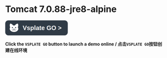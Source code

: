 # Tomcat 7.0.88-jre8-alpine

<a href="https://www.vsplate.com/?docker-compose=https://github.com/vsplate/dcenvs/tomcat/7.0.88-jre8-alpine"><img alt="VSPLATE GO" src="https://raw.githubusercontent.com/vsplate/images/master/vsgo_btn.png" width="200px"></a>

**Click the `VSPLATE GO` button to launch a demo online / 点击`VSPLATE GO`按钮创建在线环境**